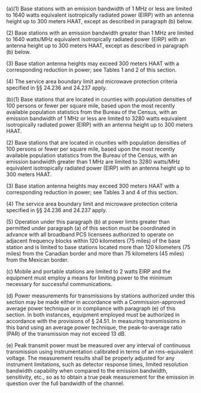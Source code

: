 (a)(1) Base stations with an emission bandwidth of 1 MHz or less are limited to 1640 watts equivalent isotropically radiated power (EIRP) with an antenna height up to 300 meters HAAT, except as described in paragraph (b) below.

(2) Base stations with an emission bandwidth greater than 1 MHz are limited to 1640 watts/MHz equivalent isotropically radiated power (EIRP) with an antenna height up to 300 meters HAAT, except as described in paragraph (b) below.

(3) Base station antenna heights may exceed 300 meters HAAT with a corresponding reduction in power; see Tables 1 and 2 of this section.

(4) The service area boundary limit and microwave protection criteria specified in §§ 24.236 and 24.237 apply.
              

(b)(1) Base stations that are located in counties with population densities of 100 persons or fewer per square mile, based upon the most recently available population statistics from the Bureau of the Census, with an emission bandwidth of 1 MHz or less are limited to 3280 watts equivalent isotropically radiated power (EIRP) with an antenna height up to 300 meters HAAT.

(2) Base stations that are located in counties with population densities of 100 persons or fewer per square mile, based upon the most recently available population statistics from the Bureau of the Census, with an emission bandwidth greater than 1 MHz are limited to 3280 watts/MHz equivalent isotropically radiated power (EIRP) with an antenna height up to 300 meters HAAT.

(3) Base station antenna heights may exceed 300 meters HAAT with a corresponding reduction in power; see Tables 3 and 4 of this section.

(4) The service area boundary limit and microwave protection criteria specified in §§ 24.236 and 24.237 apply.

(5) Operation under this paragraph (b) at power limits greater than permitted under paragraph (a) of this section must be coordinated in advance with all broadband PCS licensees authorized to operate on adjacent frequency blocks within 120 kilometers (75 miles) of the base station and is limited to base stations located more than 120 kilometers (75 miles) from the Canadian border and more than 75 kilometers (45 miles) from the Mexican border.

(c) Mobile and portable stations are limited to 2 watts EIRP and the equipment must employ a means for limiting power to the minimum necessary for successful communications.

(d) Power measurements for transmissions by stations authorized under this section may be made either in accordance with a Commission-approved average power technique or in compliance with paragraph (e) of this section. In both instances, equipment employed must be authorized in accordance with the provisions of § 24.51. In measuring transmissions in this band using an average power technique, the peak-to-average ratio (PAR) of the transmission may not exceed 13 dB.

(e) Peak transmit power must be measured over any interval of continuous transmission using instrumentation calibrated in terms of an rms-equivalent voltage. The measurement results shall be properly adjusted for any instrument limitations, such as detector response times, limited resolution bandwidth capability when compared to the emission bandwidth, sensitivity, etc., so as to obtain a true peak measurement for the emission in question over the full bandwidth of the channel.

